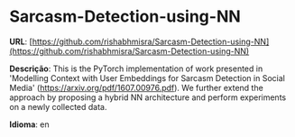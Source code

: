 # Sarcasm-Detection-using-NN
**URL**: [https://github.com/rishabhmisra/Sarcasm-Detection-using-NN](https://github.com/rishabhmisra/Sarcasm-Detection-using-NN)

**Descrição**: This is the PyTorch implementation of work presented in 'Modelling Context with User Embeddings for Sarcasm Detection in Social Media' (https://arxiv.org/pdf/1607.00976.pdf). We further extend the approach by proposing a hybrid NN architecture and perform experiments on a newly collected data.

**Idioma**: en
